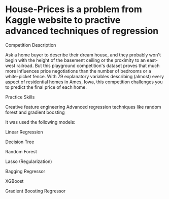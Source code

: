 # House-Prices is a problem from Kaggle website to practive advanced techniques of regression


Competition Description

Ask a home buyer to describe their dream house, and they probably won't begin with the height of the basement ceiling or the proximity to an east-west railroad. But this playground competition's dataset proves that much more influences price negotiations than the number of bedrooms or a white-picket fence.
With 79 explanatory variables describing (almost) every aspect of residential homes in Ames, Iowa, this competition challenges you to predict the final price of each home.


Practice Skills

Creative feature engineering 
Advanced regression techniques like random forest and gradient boosting


It was used the following models:


Linear Regression

Decision Tree

Random Forest

Lasso (Regularization)

Bagging Regressor

XGBoost

Gradient Boosting Regressor
